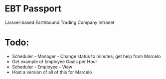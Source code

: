 EBT Passport
==================

Laravel-based Earthbound Trading Company Intranet


Todo:
=====
- Scheduler - Manager - Change status to minutes; get help from Marcelo
- Get example of Employee Goals per Hour 
- Scheduler - Employee - View
- Host a version of all of this for Marcelo




